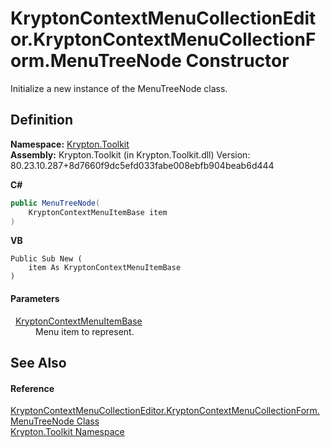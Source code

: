 # KryptonContextMenuCollectionEditor.KryptonContextMenuCollectionForm.MenuTreeNode Constructor


Initialize a new instance of the MenuTreeNode class.



## Definition
**Namespace:** <a href="79d2eac2-21f4-54ff-7552-b20c33c30600.md">Krypton.Toolkit</a>  
**Assembly:** Krypton.Toolkit (in Krypton.Toolkit.dll) Version: 80.23.10.287+8d7660f9dc5efd033fabe008ebfb904beab6d444

**C#**
``` C#
public MenuTreeNode(
	KryptonContextMenuItemBase item
)
```
**VB**
``` VB
Public Sub New ( 
	item As KryptonContextMenuItemBase
)
```



#### Parameters
<dl><dt>  <a href="7d97c419-819b-74c1-360f-af4d4ae026d9.md">KryptonContextMenuItemBase</a></dt><dd>Menu item to represent.</dd></dl>

## See Also


#### Reference
<a href="c8b1b636-479b-4080-763d-5939c0001b2b.md">KryptonContextMenuCollectionEditor.KryptonContextMenuCollectionForm.MenuTreeNode Class</a>  
<a href="79d2eac2-21f4-54ff-7552-b20c33c30600.md">Krypton.Toolkit Namespace</a>  
